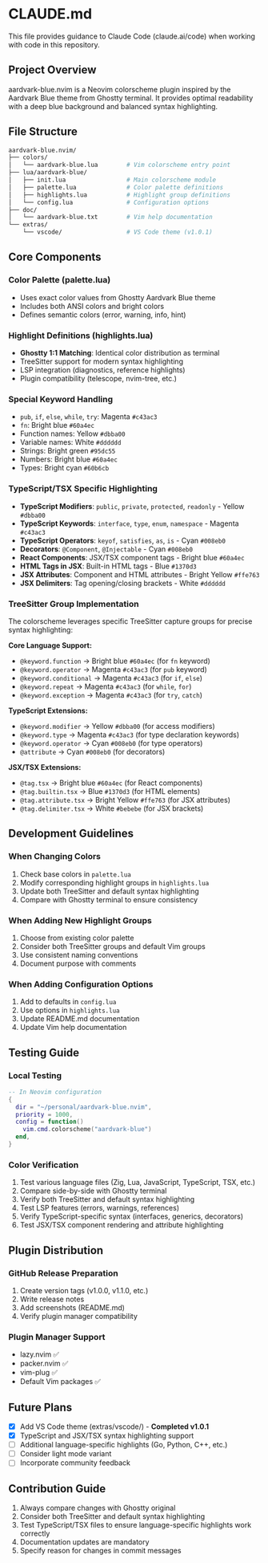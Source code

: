 # CLAUDE.md

This file provides guidance to Claude Code (claude.ai/code) when working with code in this repository.

## Project Overview

aardvark-blue.nvim is a Neovim colorscheme plugin inspired by the Aardvark Blue theme from Ghostty terminal. It provides optimal readability with a deep blue background and balanced syntax highlighting.

## File Structure

```bash
aardvark-blue.nvim/
├── colors/
│   └── aardvark-blue.lua        # Vim colorscheme entry point
├── lua/aardvark-blue/
│   ├── init.lua                 # Main colorscheme module
│   ├── palette.lua              # Color palette definitions
│   ├── highlights.lua           # Highlight group definitions
│   └── config.lua               # Configuration options
├── doc/
│   └── aardvark-blue.txt        # Vim help documentation
└── extras/
    └── vscode/                  # VS Code theme (v1.0.1)
```

## Core Components

### Color Palette (palette.lua)

- Uses exact color values from Ghostty Aardvark Blue theme
- Includes both ANSI colors and bright colors
- Defines semantic colors (error, warning, info, hint)

### Highlight Definitions (highlights.lua)

- **Ghostty 1:1 Matching**: Identical color distribution as terminal
- TreeSitter support for modern syntax highlighting
- LSP integration (diagnostics, reference highlights)
- Plugin compatibility (telescope, nvim-tree, etc.)

### Special Keyword Handling

- `pub`, `if`, `else`, `while`, `try`: Magenta `#c43ac3`
- `fn`: Bright blue `#60a4ec`
- Function names: Yellow `#dbba00`
- Variable names: White `#dddddd`
- Strings: Bright green `#95dc55`
- Numbers: Bright blue `#60a4ec`
- Types: Bright cyan `#60b6cb`

### TypeScript/TSX Specific Highlighting

- **TypeScript Modifiers**: `public`, `private`, `protected`, `readonly` - Yellow `#dbba00`
- **TypeScript Keywords**: `interface`, `type`, `enum`, `namespace` - Magenta `#c43ac3`
- **TypeScript Operators**: `keyof`, `satisfies`, `as`, `is` - Cyan `#008eb0`
- **Decorators**: `@Component`, `@Injectable` - Cyan `#008eb0`
- **React Components**: JSX/TSX component tags - Bright blue `#60a4ec`
- **HTML Tags in JSX**: Built-in HTML tags - Blue `#1370d3`
- **JSX Attributes**: Component and HTML attributes - Bright Yellow `#ffe763`
- **JSX Delimiters**: Tag opening/closing brackets - White `#dddddd`

### TreeSitter Group Implementation

The colorscheme leverages specific TreeSitter capture groups for precise syntax highlighting:

**Core Language Support:**

- `@keyword.function` → Bright blue `#60a4ec` (for `fn` keyword)
- `@keyword.operator` → Magenta `#c43ac3` (for `pub` keyword)
- `@keyword.conditional` → Magenta `#c43ac3` (for `if`, `else`)
- `@keyword.repeat` → Magenta `#c43ac3` (for `while`, `for`)
- `@keyword.exception` → Magenta `#c43ac3` (for `try`, `catch`)

**TypeScript Extensions:**

- `@keyword.modifier` → Yellow `#dbba00` (for access modifiers)
- `@keyword.type` → Magenta `#c43ac3` (for type declaration keywords)
- `@keyword.operator` → Cyan `#008eb0` (for type operators)
- `@attribute` → Cyan `#008eb0` (for decorators)

**JSX/TSX Extensions:**

- `@tag.tsx` → Bright blue `#60a4ec` (for React components)
- `@tag.builtin.tsx` → Blue `#1370d3` (for HTML elements)
- `@tag.attribute.tsx` → Bright Yellow `#ffe763` (for JSX attributes)
- `@tag.delimiter.tsx` → White `#bebebe` (for JSX brackets)

## Development Guidelines

### When Changing Colors

1. Check base colors in `palette.lua`
2. Modify corresponding highlight groups in `highlights.lua`
3. Update both TreeSitter and default syntax highlighting
4. Compare with Ghostty terminal to ensure consistency

### When Adding New Highlight Groups

1. Choose from existing color palette
2. Consider both TreeSitter groups and default Vim groups
3. Use consistent naming conventions
4. Document purpose with comments

### When Adding Configuration Options

1. Add to defaults in `config.lua`
2. Use options in `highlights.lua`
3. Update README.md documentation
4. Update Vim help documentation

## Testing Guide

### Local Testing

```lua
-- In Neovim configuration
{
  dir = "~/personal/aardvark-blue.nvim",
  priority = 1000,
  config = function()
    vim.cmd.colorscheme("aardvark-blue")
  end,
}
```

### Color Verification

1. Test various language files (Zig, Lua, JavaScript, TypeScript, TSX, etc.)
2. Compare side-by-side with Ghostty terminal
3. Verify both TreeSitter and default syntax highlighting
4. Test LSP features (errors, warnings, references)
5. Verify TypeScript-specific syntax (interfaces, generics, decorators)
6. Test JSX/TSX component rendering and attribute highlighting

## Plugin Distribution

### GitHub Release Preparation

1. Create version tags (v1.0.0, v1.1.0, etc.)
2. Write release notes
3. Add screenshots (README.md)
4. Verify plugin manager compatibility

### Plugin Manager Support

- lazy.nvim ✅
- packer.nvim ✅
- vim-plug ✅
- Default Vim packages ✅

## Future Plans

- [x] Add VS Code theme (extras/vscode/) - **Completed v1.0.1**
- [x] TypeScript and JSX/TSX syntax highlighting support
- [ ] Additional language-specific highlights (Go, Python, C++, etc.)
- [ ] Consider light mode variant
- [ ] Incorporate community feedback

## Contribution Guide

1. Always compare changes with Ghostty original
2. Consider both TreeSitter and default syntax highlighting
3. Test TypeScript/TSX files to ensure language-specific highlights work correctly
4. Documentation updates are mandatory
5. Specify reason for changes in commit messages
